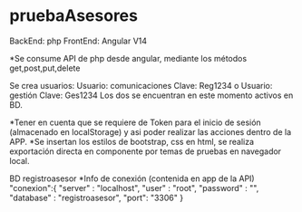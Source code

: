 # pruebaAsesores
BackEnd: php
FrontEnd: Angular V14

*Se consume API de php desde angular, mediante los métodos get,post,put,delete

Se crea usuarios:
Usuario: comunicaciones Clave: Reg1234
o Usuario: gestión Clave: Ges1234
Los dos se encuentran en este momento activos en BD.

*Tener en cuenta que se requiere de Token para el inicio de sesión (almacenado en localStorage) y asi poder realizar las acciones dentro de la APP.
*Se insertan los estilos de bootstrap, css en html, se realiza exportación directa en componente por temas de pruebas en navegador local.

BD registroasesor
*Info de conexión (contenida en app de la API)
"conexion":{
        "server" : "localhost",
        "user" : "root",
        "password" : "",
        "database" : "registroasesor",
        "port": "3306"
    }

